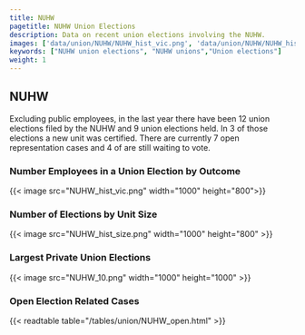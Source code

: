 ```yaml
---
title: NUHW
pagetitle: NUHW Union Elections
description: Data on recent union elections involving the NUHW.
images: ['data/union/NUHW/NUHW_hist_vic.png', 'data/union/NUHW/NUHW_hist_size.png', 'data/union/NUHW/NUHW_10.png']
keywords: ["NUHW union elections", "NUHW unions","Union elections"]
weight: 1
---
```

##  NUHW

Excluding public employees, in the last year there have been 12 union elections filed by the NUHW and 9 union elections held. In 3 of those elections a new unit was certified. There are currently 7 open representation cases and 4 of are still waiting to vote.

### Number Employees in a Union Election by Outcome
{{< image src="NUHW_hist_vic.png" width="1000" height="800">}}

### Number of Elections by Unit Size
{{< image src="NUHW_hist_size.png" width="1000" height="800" >}}

### Largest Private Union Elections
{{< image src="NUHW_10.png" width="1000" height="1000"  >}}

### Open Election Related Cases
{{< readtable table="/tables/union/NUHW_open.html" >}}

